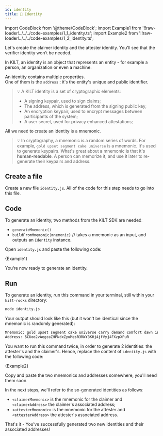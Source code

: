 ```yaml
---
id: identity
title: 👤 Identity
---
```

import CodeBlock from '@theme/CodeBlock';
import Example1 from '!!raw-loader!../../../code-examples/1_1_identity.ts';
import Example2 from '!!raw-loader!../../../code-examples/1_2_identity.ts';

Let's create the <span class="label-role claimer">claimer</span> identity and the <span class="label-role attester">attester</span> identity. You'll see that the <span class="label-role verifier">verifier</span> identity won't be needed.

In KILT, an identity is an object that represents an entity - for example a person, an organization or even a machine.

An identity contains multiple properties.  
One of them is the `address` : it's the entity's unique and public identifier.

> 💡 A KILT identity is a set of cryptographic elements:
>
> - A signing keypair, used to sign claims;
> - The address, which is generated from the signing public key;
> - An encryption keypair, used to encrypt messages between participants of the system;
> - A user secret, used for privacy enhanced attestations;

All we need to create an identity is a mnemonic.

> 💡 In cryptography, a mnemonic is a random series of words. For example, `gold upset segment cake universe` is a mnemonic. It's used to generate keypairs. What's great about a mnemonic is that it's **human-readable**. A person can memorize it, and use it later to re-generate their keypairs and address.

## Create a file

Create a new file `identity.js`.
All of the code for this step needs to go into this file.

## Code

To generate an identity, two methods from the KILT SDK are needed:

- `generateMnemonic()`
- `buildFromMnemonic(mnemonic)` // takes a mnemonic as an input, and outputs an `Identity` instance.

Open `identity.js` and paste the following code:

<CodeBlock className="language-ts">
  {Example1}
</CodeBlock>

You're now ready to generate an identity.

## Run

To generate an identity, run this command in your terminal, still within your `kilt-rocks` directory:

```bash
node identity.js
```

Your output should look like this (but it won't be identical since the mnemonic is randomly generated):

```bash
Mnemonic: gold upset segment cake universe carry demand comfort dawn invite element capital
Address: 5CUoo2vAegeaZHPNdxZyuMesR3RWYBKHj4jfVyj4FXzpXPuR
```

You want to run this command twice, in order to generate 2 identities: the <span class="label-role attester">attester</span>'s and the <span class="label-role claimer">claimer</span>'s. Hence, replace the content of `identity.js` with the following code:

<!-- copy and paste 🚧 2️⃣ identities_example from 1_identity.ts -->

<!-- IMPORTANT ❗️ Respect the UNCOMMENT-LINE and REMOVE-LINE comments -->

<CodeBlock className="language-ts">
  {Example2}
</CodeBlock>

Copy and paste the two mnemonics and addresses somewhere, you'll need them soon.

In the next steps, we'll refer to the so-generated identities as follows:

- `<claimerMnemonic>` is the mnemonic for the claimer and `<claimerAddress>` the claimer's associated address;
- `<attesterMnemonic>` is the mnemonic for the attester and `<attesterAddress>` the attester's associated address.

That's it - You've successfully generated two new identities and their associated addresses!
